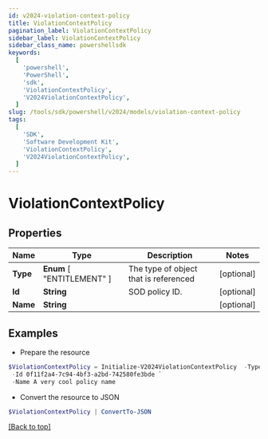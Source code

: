 ```yaml
---
id: v2024-violation-context-policy
title: ViolationContextPolicy
pagination_label: ViolationContextPolicy
sidebar_label: ViolationContextPolicy
sidebar_class_name: powershellsdk
keywords:
  [
    'powershell',
    'PowerShell',
    'sdk',
    'ViolationContextPolicy',
    'V2024ViolationContextPolicy',
  ]
slug: /tools/sdk/powershell/v2024/models/violation-context-policy
tags:
  [
    'SDK',
    'Software Development Kit',
    'ViolationContextPolicy',
    'V2024ViolationContextPolicy',
  ]
---
```


# ViolationContextPolicy

## Properties

| Name | Type | Description | Notes |
| --- | --- | --- | --- |
| **Type** | **Enum** [ "ENTITLEMENT" ] | The type of object that is referenced | [optional] |
| **Id** | **String** | SOD policy ID. | [optional] |
| **Name** | **String** |  | [optional] |

## Examples

- Prepare the resource

```powershell
$ViolationContextPolicy = Initialize-V2024ViolationContextPolicy  -Type ENTITLEMENT `
 -Id 0f11f2a4-7c94-4bf3-a2bd-742580fe3bde `
 -Name A very cool policy name
```

- Convert the resource to JSON

```powershell
$ViolationContextPolicy | ConvertTo-JSON
```

[[Back to top]](#)
